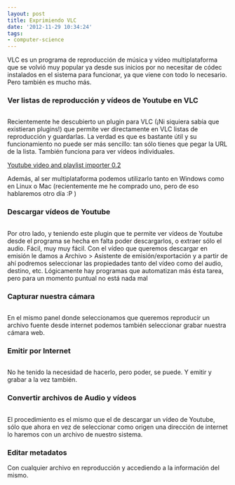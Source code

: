 ```yaml
---
layout: post
title: Exprimiendo VLC
date: '2012-11-29 10:34:24'
tags:
- computer-science
---
```


<p style="text-align:left;">VLC es un programa de reproducción de música y vídeo multiplataforma que se volvió muy popular ya desde sus inicios por no necesitar de códec instalados en el sistema para funcionar, ya que viene con todo lo necesario. Pero también es mucho más.</p>

<h3 style="text-align:left;">Ver listas de reproducción y vídeos de Youtube en VLC</h3>
<a href="http://kikobeats.com/content/images/old/2012/11/1.png"><img class="aligncenter" title="1" alt="" src="http://kikobeats.com/content/images/old/2012/11/1-300x195.png" /></a>
<p style="text-align:left;">Recientemente he descubierto un plugin para VLC (¡Ni siquiera sabía que existieran plugins!) que permite ver directamente en VLC listas de reproducción y guardarlas. La verdad es que es bastante útil y su funcionamiento no puede ser más sencillo: tan sólo tienes que pegar la URL de la lista. También funciona para ver vídeos individuales.</p>
<p style="text-align:left;"><a href="http://addons.videolan.org/content/show.php/+Youtube+playlist+importer?content=149909">Youtube video and playlist importer 0.2</a></p>
<p style="text-align:left;">Además, al ser multiplataforma podemos utilizarlo tanto en Windows como en Linux o Mac (recientemente me he comprado uno, pero de eso hablaremos otro día :P )</p>

<h3 style="text-align:left;">Descargar vídeos de Youtube</h3>
<a href="http://kikobeats.com/content/images/old/2012/11/2.png"><img class="aligncenter" title="2" alt="" src="http://kikobeats.com/content/images/old/2012/11/2-300x203.png" /></a>
<p style="text-align:left;">Por otro lado, y teniendo este plugin que te permite ver vídeos de Youtube desde el programa se hecha en falta poder descargarlos, o extraer sólo el audio. Fácil, muy muy fácil. Con el vídeo que queremos descargar en emisión le damos a Archivo &gt; Asistente de emisión/exportación y a partir de ahí podremos seleccionar las propiedades tanto del vídeo como del audio, destino, etc. Lógicamente hay programas que automatizan más ésta tarea, pero para un momento puntual no está nada mal</p>

<h3 style="text-align:left;">Capturar nuestra cámara</h3>
<a href="http://kikobeats.com/content/images/old/2012/11/3.png"><img class="aligncenter" title="3" alt="" src="http://kikobeats.com/content/images/old/2012/11/3-300x179.png" /></a>

En el mismo panel donde seleccionamos que queremos reproducir un archivo fuente desde internet podemos también seleccionar grabar nuestra cámara web.
<h3>Emitir por Internet</h3>
<a href="http://kikobeats.com/content/images/old/2012/11/4.png"><img class="aligncenter" title="4" alt="" src="http://kikobeats.com/content/images/old/2012/11/4-300x213.png" /></a>

No he tenido la necesidad de hacerlo, pero poder, se puede. Y emitir y grabar a la vez también.
<h3>Convertir archivos de Audio y vídeos</h3>
<a href="http://kikobeats.com/content/images/old/2012/11/5.png"><img class="aligncenter" title="5" alt="" src="http://kikobeats.com/content/images/old/2012/11/5-300x206.png" /></a>

El procedimiento es el mismo que el de descargar un vídeo de Youtube, sólo que ahora en vez de seleccionar como origen una dirección de internet lo haremos con un archivo de nuestro sistema.
<h3>Editar metadatos</h3>
<a href="http://kikobeats.com/content/images/old/2012/11/6.png"><img class="aligncenter" title="6" alt="" src="http://kikobeats.com/content/images/old/2012/11/6-300x237.png" /></a>
<div>Con cualquier archivo en reproducción y accediendo a la información del mismo.</div>